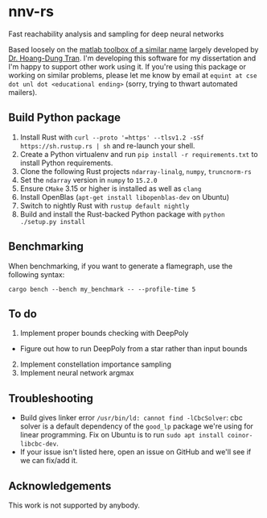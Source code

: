 nnv-rs
======

Fast reachability analysis and sampling for deep neural networks

Based loosely on the [matlab toolbox of a similar name](https://github.com/verivital/nnv) largely developed by [Dr. Hoang-Dung Tran](https://scholar.google.com/citations?user=_RzS3uMAAAAJ). I'm developing this software for my dissertation and I'm happy to support other work using it. If you're using this package or working on similar problems, please let me know by email at `equint at cse dot unl dot <educational ending>` (sorry, trying to thwart automated mailers).

Build Python package
--------------------

1. Install Rust with `curl --proto '=https' --tlsv1.2 -sSf https://sh.rustup.rs | sh` and re-launch your shell.
2. Create a Python virtualenv and run `pip install -r requirements.txt` to install Python requirements.
3. Clone the following Rust projects `ndarray-linalg`, `numpy`, `truncnorm-rs`
4. Set the `ndarray` version in `numpy` to `15.2.0`
5. Ensure `CMake` 3.15 or higher is installed as well as `clang`
6. Install OpenBlas (`apt-get install libopenblas-dev` on Ubuntu)
6. Switch to nightly Rust with `rustup default nightly`
7. Build and install the Rust-backed Python package with `python ./setup.py install`

## Benchmarking

When benchmarking, if you want to generate a flamegraph, use the following syntax:

```
cargo bench --bench my_benchmark -- --profile-time 5
```

To do
-----
1. Implement proper bounds checking with DeepPoly
  - Figure out how to run DeepPoly from a star rather than input bounds
2. Implement constellation importance sampling
3. Implement neural network argmax

Troubleshooting
---------------

- Build gives linker error `/usr/bin/ld: cannot find -lCbcSolver`: cbc solver is a default dependency of the `good_lp` package we're using for linear programming. Fix on Ubuntu is to run `sudo apt install coinor-libcbc-dev`.
- If your issue isn't listed here, open an issue on GitHub and we'll see if we can fix/add it.

Acknowledgements
----------------

This work is not supported by anybody.
